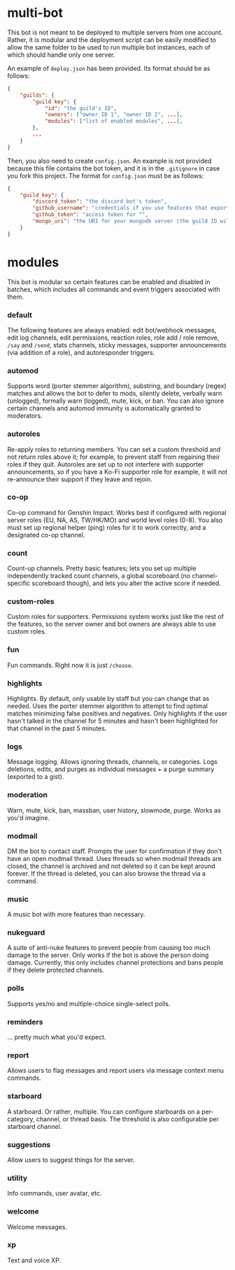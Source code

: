 # multi-bot

This bot is not meant to be deployed to multiple servers from one account. Rather, it is modular and the deployment script can be easily modified to allow the same folder to be used to run multiple bot instances, each of which should handle only one server.

An example of `deploy.json` has been provided. Its format should be as follows:

```json
{
    "guilds": {
        "guild key": {
            "id": "the guild's ID",
            "owners": ["owner ID 1", "owner ID 2", ...],
            "modules": ["list of enabled modules", ...],
        },
        ...
    }
}
```

Then, you also need to create `config.json`. An example is not provided because this file contains the bot token, and it is in the `.gitignore` in case you fork this project. The format for `config.json` must be as follows:

```json
{
    "guild key": {
        "discord_token": "the discord bot's token",
        "github_username": "credentials if you use features that export to gists",
        "github_token": "access token for ^",
        "mongo_uri": "the URI for your mongodb server (the guild ID will be appended to this per instance)"
    }
}
```

# modules

This bot is modular so certain features can be enabled and disabled in batches, which includes all commands and event triggers associated with them.

### default

The following features are always enabled: edit bot/webhook messages, edit log channels, edit permissions, reaction roles, role add / role remove, `/say` and `/send`, stats channels, sticky messages, supporter announcements (via addition of a role), and autoresponder triggers.

### automod

Supports word (porter stemmer algorithm), substring, and boundary (regex) matches and allows the bot to defer to mods, silently delete, verbally warn (unlogged), formally warn (logged), mute, kick, or ban. You can also ignore certain channels and automod immunity is automatically granted to moderators.

### autoroles

Re-apply roles to returning members. You can set a custom threshold and not return roles above it; for example, to prevent staff from regaining their roles if they quit. Autoroles are set up to not interfere with supporter announcements, so if you have a Ko-Fi supporter role for example, it will not re-announce their support if they leave and rejoin.

### co-op

Co-op command for Genshin Impact. Works best if configured with regional server roles (EU, NA, AS, TW/HK/MO) and world level roles (0-8). You also must set up regional helper (ping) roles for it to work correctly, and a designated co-op channel.

### count

Count-up channels. Pretty basic features; lets you set up multiple independently tracked count channels, a global scoreboard (no channel-specific scoreboard though), and lets you alter the active score if needed.

### custom-roles

Custom roles for supporters. Permissions system works just like the rest of the features, so the server owner and bot owners are always able to use custom roles.

### fun

Fun commands. Right now it is just `/choose`.

### highlights

Highlights. By default, only usable by staff but you can change that as needed. Uses the porter stemmer algorithm to attempt to find optimal matches minimizing false positives and negatives. Only highlights if the user hasn't talked in the channel for 5 minutes and hasn't been highlighted for that channel in the past 5 minutes.

### logs

Message logging. Allows ignoring threads, channels, or categories. Logs deletions, edits, and purges as individual messages + a purge summary (exported to a gist).

### moderation

Warn, mute, kick, ban, massban, user history, slowmode, purge. Works as you'd imagine.

### modmail

DM the bot to contact staff. Prompts the user for confirmation if they don't have an open modmail thread. Uses threads so when modmail threads are closed, the channel is archived and not deleted so it can be kept around forever. If the thread is deleted, you can also browse the thread via a command.

### music

A music bot with more features than necessary.

### nukeguard

A suite of anti-nuke features to prevent people from causing too much damage to the server. Only works if the bot is above the person doing damage. Currently, this only includes channel protections and bans people if they delete protected channels.

### polls

Supports yes/no and multiple-choice single-select polls.

### reminders

... pretty much what you'd expect.

### report

Allows users to flag messages and report users via message context menu commands.

### starboard

A starboard. Or rather, multiple. You can configure starboards on a per-category, channel, or thread basis. The threshold is also configurable per starboard channel.

### suggestions

Allow users to suggest things for the server.

### utility

Info commands, user avatar, etc.

### welcome

Welcome messages.

### xp

Text and voice XP.
